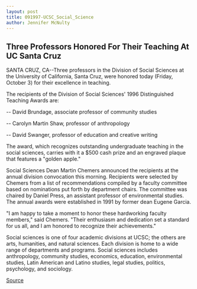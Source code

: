 ```yaml
---
layout: post
title: 091997-UCSC_Social_Science
author: Jennifer McNulty
---
```


## Three Professors Honored For Their Teaching At UC Santa Cruz

SANTA CRUZ, CA--Three professors in the Division of Social Sciences at the  University of California, Santa Cruz, were honored today (Friday, October 3)  for their excellence in teaching.

The recipients of the Division of Social Sciences' 1996 Distinguished  Teaching Awards are:

\-- David Brundage, associate professor of community studies

\-- Carolyn Martin Shaw, professor of anthropology

\-- David Swanger, professor of education and creative writing

The award, which recognizes outstanding undergraduate teaching in the  social sciences, carries with it a $500 cash prize and an engraved plaque  that features a "golden apple."

Social Sciences Dean Martin Chemers announced the recipients at the  annual division convocation this morning. Recipients were selected by  Chemers from a list of recommendations compiled by a faculty committee  based on nominations put forth by department chairs. The committee was  chaired by Daniel Press, an assistant professor of environmental studies.  The annual awards were established in 1991 by former dean Eugene Garcia.

"I am happy to take a moment to honor these hardworking faculty  members," said Chemers. "Their enthusiasm and dedication set a standard for  us all, and I am honored to recognize their achievements."

Social sciences is one of four academic divisions at UCSC; the others  are arts, humanities, and natural sciences. Each division is home to a wide  range of departments and programs. Social sciences includes anthropology,  community studies, economics, education, environmental studies, Latin  American and Latino studies, legal studies, politics, psychology, and  sociology.

[Source](http://www1.ucsc.edu/news_events/press_releases/archive/97-98/09-97/091997-UCSC_Social_Science.html "Permalink to 091997-UCSC_Social_Science")